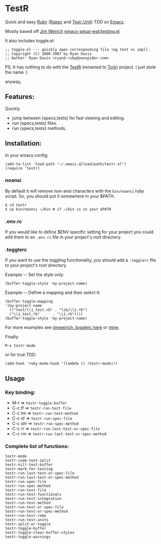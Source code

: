 TestR
=====

Quick and easy [Ruby](http://www.ruby-lang.org/en/)
([Rspec](http://rspec.info/) and
[Test::Unit](http://ruby-doc.org/stdlib-1.9.3/libdoc/test/unit/rdoc/Test/Unit.html))
TDD on [Emacs](http://www.gnu.org/software/emacs/).

Mostly based off [Jim Weirich](https://github.com/jimweirich)
[emacs-setup-esk/testing.el](https://github.com/jimweirich/emacs-setup-esk/blob/master/testing.el).

It also includes toggle.el:

    ;; toggle.el --- quickly open corresponding file (eg test vs impl).
    ;; Copyright (C) 2006-2007 by Ryan Davis
    ;; Author: Ryan Davis <ryand-ruby@zenspider.com>

PS. It has nothing to do with the
[TestR](https://github.com/sunaku/testr) (renamed to
[Tork](https://github.com/sunaku/tork)) project. I just stole the name
:)

anyway,

## Features:

Quickly

* jump between {specs,tests} for fast viewing and editing.
* run {specs,tests} files.
* run {specs,tests} methods.

## Installation:

In your emacs config:

    (add-to-list 'load-path "~/.emacs.d/load/path/testr.el")
    (require 'testr)

### noansi

By default it will remove non-ansi characters with the `bin/noansi`
ruby script. So, you should put it somewhere in your $PATH. 

    $ cd testr
    $ cp bin/noansi ~/bin # if ~/bin is in your $PATH

### .env.rc
    
If you would like to define $ENV specific setting for your project you
could add them to an `.env.rc` file in your project's root directory.

### .togglerc

If you want to use the toggling functionality, you should add a
`.togglerc` file to your project's root directory.

Example -- Set the style only:

    (buffer-toggle-style 'my-project-name)

Example -- Define a mapping and then select it:

    (buffer-toggle-mapping
    '(my-project-name    
      (("test/\\1_test.rb" . "lib/\\1.rb")
      ("\\1_test.rb"      . "\\1.rb"))))
    (buffer-toggle-style 'my-project-name)

For more examples see [jimweirich .togglerc
here](https://github.com/jimweirich/Given/blob/master/.togglerc) or
[mine](https://github.com/jpablobr/ttycoke/blob/master/.togglerc).

Finally:

    M-x testr-mode

or for true TDD:

    (add-hook 'ruby-mode-hook '(lambda () (testr-mode)))

## Usage

### Key binding:

* M-t     => `testr-toggle-buffer`
* C-c tf  => `testr-run-test-file`
* C-c tm  => `testr-run-test-method`
* C-c sf  => `testr-run-spec-file`
* C-c sm  => `testr-run-spec-method`
* C-c rr  => `testr-run-last-test-or-spec-file`
* C-c rm  => `testr-run-last-test-or-spec-method`

### Complete list of functions:

    testr-mode
    testr-code-test-split
    testr-kill-test-buffer
    testr-mark-for-testing
    testr-run-last-test-or-spec-file
    testr-run-last-test-or-spec-method
    testr-run-spec-file
    testr-run-spec-method
    testr-run-test-file
    testr-run-test-functionals
    testr-run-test-integration
    testr-run-test-method
    testr-run-test-or-spec-file
    testr-run-test-or-spec-method
    testr-run-test-rake
    testr-run-test-units
    testr-split-or-toggle
    testr-toggle-buffer
    testr-toggle-clear-buffer-styles
    testr-toggle-warnings
